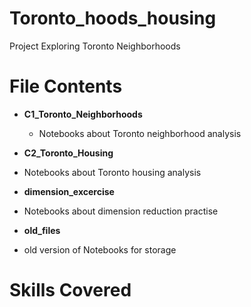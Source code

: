 # Toronto_hoods_housing
Project Exploring Toronto Neighborhoods

# File Contents
- **C1_Toronto_Neighborhoods**
  - Notebooks about Toronto neighborhood analysis 
-  **C2_Toronto_Housing** 
  - Notebooks about Toronto housing analysis 

-  **dimension_excercise** 
  - Notebooks about dimension reduction practise

-  **old_files** 
  - old version of Notebooks for storage

# Skills Covered
